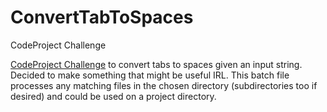 # ConvertTabToSpaces
CodeProject Challenge

[CodeProject Challenge](https://www.codeproject.com/Questions/1158895/Coding-challenge-convert-tabs-to-spaces) to convert tabs to spaces given an input string.  Decided to make something that might be useful IRL.  This batch file processes any matching files in the chosen directory (subdirectories too if desired) and could be used on a project directory.
